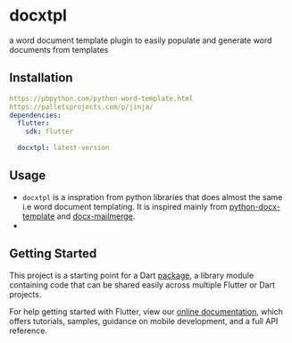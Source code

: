 # docxtpl

a word document template plugin to easily populate and generate word documents from templates

## Installation
```yaml
https://pbpython.com/python-word-template.html
https://palletsprojects.com/p/jinja/
dependencies:
  flutter:
    sdk: flutter

  docxtpl: latest-version
```

## Usage
- `docxtpl` is a inspration from python libraries that does almost the same i.e word document templating. It is inspired mainly from [python-docx-template](https://github.com/elapouya/python-docx-template) and [docx-mailmerge](https://github.com/Bouke/docx-mailmerge).
- 

## Getting Started

This project is a starting point for a Dart
[package](https://flutter.dev/developing-packages/),
a library module containing code that can be shared easily across
multiple Flutter or Dart projects.

For help getting started with Flutter, view our 
[online documentation](https://flutter.dev/docs), which offers tutorials, 
samples, guidance on mobile development, and a full API reference.
